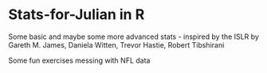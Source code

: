 # Stats-for-Julian in R

Some basic and maybe some more advanced stats - inspired by the ISLR by Gareth M. James, Daniela Witten, Trevor Hastie, Robert Tibshirani

Some fun exercises messing with NFL data

